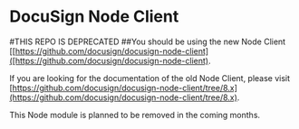# DocuSign Node Client

#THIS REPO IS DEPRECATED
##You should be using the new Node Client [[https://github.com/docusign/docusign-node-client]([https://github.com/docusign/docusign-node-client).

If you are looking for the documentation of the old Node Client, please visit [https://github.com/docusign/docusign-node-client/tree/8.x](https://github.com/docusign/docusign-node-client/tree/8.x).

This Node module is planned to be removed in the coming months.
